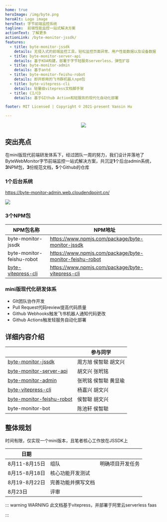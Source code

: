 ```yaml
---
home: true
heroImage: /img/byte.png
heroAlt: Logo image
heroText: 字节前端监控系统
tagline:  前端性能监控一站式解决方案
actionText: 了解更多
actionLink: /byte-monitor-jssdk/
features:
  - title: byte-monitor-jssdk
    details: 无侵入式的前端监控工具，轻松监控页面异常、用户性能数据以及设备数据
  - title: byte-monitor-server-api
    details: 基于KOA构建，部署于字节轻服务serverless，弹性扩容
  - title: byte-monitor-admin
    details: 基于antd
  - title: byte-monitor-feishu-robot
    details: 即开即用的飞书群机器人npm包
  - title: byte-vitepress-cli
    details: 轻量级vitepress文档脚手架
  - title: CI/CD
    details: 基于GIthub Action和轻服务的现代化自动化部署

footer: MIT Licensed | Copyright © 2021-present Vansin Hu

---
```


<div align=center>
<img src="https://moonstarimg.oss-cn-hangzhou.aliyuncs.com/picgo_img/20210823121914.png"/>
</div>




## 突出亮点

​		在mini版现代前端研发体系下，经过团队一周的努力，我们设计并落地了ByteWebMonitor字节前端监控一站式解决方案，共沉淀**1**个后台admin系统，**3**NPM包，**3**份规范文档，**5**个Github的仓库

### 1个后台系统

https://byte-monitor-admin.web.cloudendpoint.cn/

![](https://moonstarimg.oss-cn-hangzhou.aliyuncs.com/picgo_img/20210822143140.png)

### 3个NPM包


| NPM包名称                                                    | NPM地址                                                 |
| ------------------------------------------------------------ | ------------------------------------------------------- |
| byte-monitor-jssdk                                           | https://www.npmjs.com/package/byte-monitor-jssdk        |
| byte-monitor-feishu-robot                                    | https://www.npmjs.com/package/byte-monitor-feishu-robot |
| [byte-vitepress-cli](https://byte-web-docs.web.cloudendpoint.cn/) | https://www.npmjs.com/package/byte-vitepress-cli        |



### mini版现代化研发体系

- GIt团队协作开发
- Pull Request代码review提高代码质量
- Github Webhooks触发飞书机器人通知代码更改
- Github Actions触发轻服务自动化部署



## 详细内容介绍

|                                                              | 参与同学             |
| ------------------------------------------------------------ | -------------------- |
| [byte-monitor-jssdk](https://www.npmjs.com/package/byte-monitor-jssdk) | 周方旭 侯智聪 胡文兴 |
| [byte-monitor-server-api](https://github.com/ByteWebMonitor/byte-monitor-server-api) | 胡文兴  张玳铭       |
| [byte-monitor-admin](https://byte-monitor-admin.web.cloudendpoint.cn/) | 张玳铭 侯智聪 黄显瑜 |
| [byte-vitepress-cli](https://byte-web-docs.web.cloudendpoint.cn/) | 杨嘉兴 胡文兴        |
| [byte-monitor-feishu-robot](https://www.npmjs.com/package/byte-monitor-feishu-robot) | 侯智聪 胡文兴        |
| byte-monitor-bot                                             | 陈池轩 侯智聪        |



## 整体规划

时间有限，仅实现一个mini版本，且笔者核心工作放在JSSDK上

| 日期          |                    |                  |
| ------------- | ------------------ | ---------------- |
| 8月11-8月15日 | 组队               | 明确项目开发任务 |
| 8月15-8月18日 | 核心功能开发测试   |                  |
| 8月19-8月22日 | 完善功能并撰写文档 |                  |
| 8月23日       | 评审               |                  |

::: warning WARNING
此文档基于vitepress，并部署于阿里云serverless faas

:::

